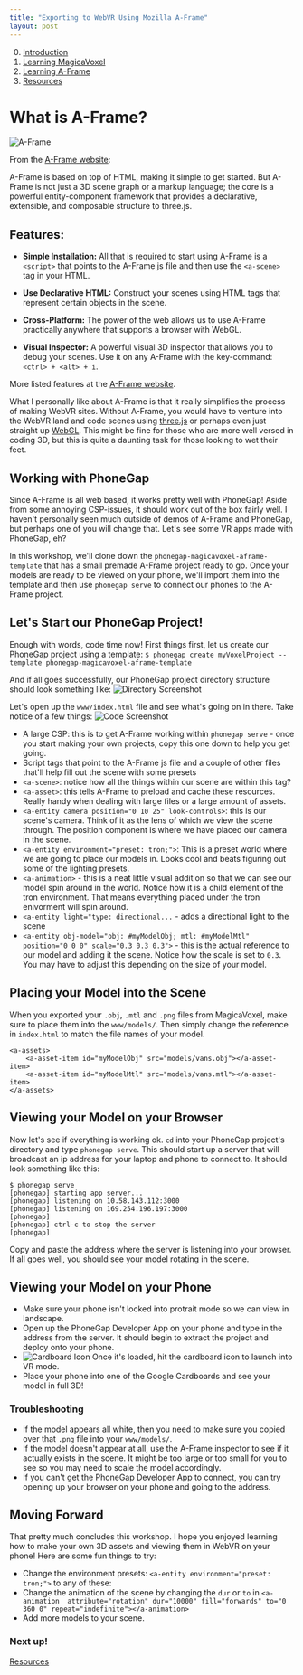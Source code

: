 ```yaml
---
title: "Exporting to WebVR Using Mozilla A-Frame"
layout: post
---
```

0. [Introduction](index.md)
1. [Learning MagicaVoxel](magicavoxel.md)
2. [Learning A-Frame](aframe.md)
3. [Resources](resources.md)

# What is A-Frame?
![A-Frame](img/aframe_inspector.png "A-Frame")

From the [A-Frame website](https://aframe.io/docs/0.7.0/introduction/#what-is-a-frame):

A-Frame is based on top of HTML, making it simple to get started. But A-Frame is not just a 3D scene graph or a markup language; the core is a powerful entity-component framework that provides a declarative, extensible, and composable structure to three.js.

## Features:
* **Simple Installation:** All that is required to start using A-Frame is a `<script>` that points to the A-Frame js file and then use the `<a-scene>` tag in your HTML. 

* **Use Declarative HTML:** Construct your scenes using HTML tags that represent certain objects in the scene. 

* **Cross-Platform:** The power of the web allows us to use A-Frame practically anywhere that supports a browser with WebGL. 

* **Visual Inspector:** A powerful visual 3D inspector that allows you to debug your scenes. Use it on any A-Frame with the key-command: `<ctrl> + <alt> + i`.

More listed features at the [A-Frame website](https://aframe.io/docs/0.7.0/introduction/#features).

What I personally like about A-Frame is that it really simplifies the process of making WebVR sites. Without A-Frame, you would have to venture into the WebVR land and code scenes using [three.js](https://threejs.org/) or perhaps even just straight up [WebGL](https://developer.mozilla.org/en-US/docs/Web/API/WebGL_API). This might be fine for those who are more well versed in coding 3D, but this is quite a daunting task for those looking to wet their feet. 

## Working with PhoneGap
Since A-Frame is all web based, it works pretty well with PhoneGap! Aside from some annoying CSP-issues, it should work out of the box fairly well. I haven't personally seen much outside of demos of A-Frame and PhoneGap, but perhaps one of you will change that. Let's see some VR apps made with PhoneGap, eh?

In this workshop, we'll clone down the `phonegap-magicavoxel-aframe-template` that has a small premade A-Frame project ready to go. Once your models are ready to be viewed on your phone, we'll import them into the template and then use `phonegap serve` to connect our phones to the A-Frame project. 

## Let's Start our PhoneGap Project!
Enough with words, code time now! First things first, let us create our PhoneGap project using a template:
`$ phonegap create myVoxelProject --template phonegap-magicavoxel-aframe-template`

And if all goes successfully, our PhoneGap project directory structure should look something like:
![Directory Screenshot](img/directory_screenshot.png "Directory Screenshot")

Let's open up the `www/index.html` file and see what's going on in there. Take notice of a few things:
![Code Screenshot](img/code.png "Code Screenshot")

* A large CSP: this is to get A-Frame working within `phonegap serve` - once you start making your own projects, copy this one down to help you get going.
* Script tags that point to the A-Frame js file and a couple of other files that'll help fill out the scene with some presets
* `<a-scene>`: notice how all the things within our scene are within this tag? 
* `<a-asset>`: this tells A-Frame to preload and cache these resources. Really handy when dealing with large files or a large amount of assets.
* `<a-entity camera position="0 10 25" look-controls>`: this is our scene's camera. Think of it as the lens of which we view the scene through. The position component is where we have placed our camera in the scene. 
* `<a-entity environment="preset: tron;">`: This is a preset world where we are going to place our models in. Looks cool and beats figuring out some of the lighting presets. 
* `<a-animation>` - this is a neat little visual addition so that we can see our model spin around in the world. Notice how it is a child element of the tron environment. That means everything placed under the tron enivorment will spin around.  
* `<a-entity light="type: directional...` - adds a directional light to the scene
* `<a-entity obj-model="obj: #myModelObj; mtl: #myModelMtl" position="0 0 0" scale="0.3 0.3 0.3">` - this is the actual reference to our model and adding it the scene. Notice how the scale is set to `0.3`. You may have to adjust this depending on the size of your model.

## Placing your Model into the Scene
When you exported your `.obj`, `.mtl` and `.png` files from MagicaVoxel, make sure to place them into the `www/models/`. Then simply change the reference in `index.html` to match the file names of your model. 
```
<a-assets>
    <a-asset-item id="myModelObj" src="models/vans.obj"></a-asset-item>
    <a-asset-item id="myModelMtl" src="models/vans.mtl"></a-asset-item>
</a-assets>
```

## Viewing your Model on your Browser
Now let's see if everything is working ok. `cd` into your PhoneGap project's directory and type `phonegap serve`. This should start up a server that will broadcast an ip address for your laptop and phone to connect to. It should look something like this:
```
$ phonegap serve
[phonegap] starting app server...
[phonegap] listening on 10.58.143.112:3000
[phonegap] listening on 169.254.196.197:3000
[phonegap] 
[phonegap] ctrl-c to stop the server
[phonegap] 
```

Copy and paste the address where the server is listening into your browser. If all goes well, you should see your model rotating in the scene. 

## Viewing your Model on your Phone
* Make sure your phone isn't locked into protrait mode so we can view in landscape. 
* Open up the PhoneGap Developer App on your phone and type in the address from the server. It should begin to extract the project and deploy onto your phone. 
* ![Cardboard Icon](img/cardboard_icon.png "Cardboard Icon") Once it's loaded, hit the cardboard icon to launch into VR mode. 
* Place your phone into one of the Google Cardboards and see your model in full 3D!

### Troubleshooting
* If the model appears all white, then you need to make sure you copied over that `.png` file into your `www/models/`. 
* If the model doesn't appear at all, use the A-Frame inspector to see if it actually exists in the scene. It might be too large or too small for you to see so you may need to scale the model accordingly. 
* If you can't get the PhoneGap Developer App to connect, you can try opening up your browser on your phone and going to the address. 

## Moving Forward
That pretty much concludes this workshop. I hope you enjoyed learning how to make your own 3D assets and viewing them in WebVR on your phone! Here are some fun things to try:

* Change the environment presets: `<a-entity environment="preset: tron;">` to any of these:
* Change the animation of the scene by changing the `dur` or `to` in `<a-animation  attribute="rotation" dur="10000" fill="forwards" to="0 360 0" repeat="indefinite"></a-animation>`
* Add more models to your scene.

### Next up!
[Resources](resources.md)